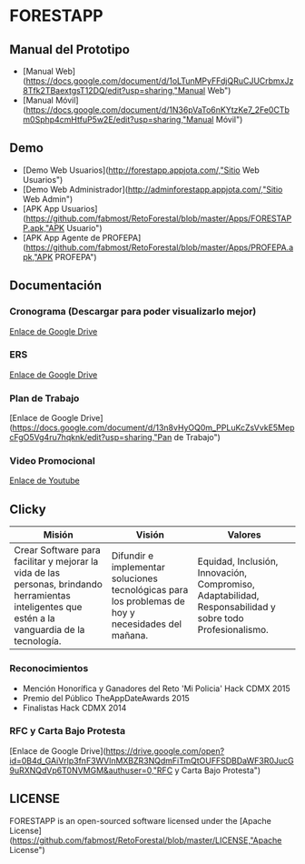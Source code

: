 # FORESTAPP

## Manual del Prototipo
* [Manual Web](https://docs.google.com/document/d/1oLTunMPyFFdjQRuCJUCrbmxJz8Tfk2TBaextgsT12DQ/edit?usp=sharing,"Manual Web")
* [Manual Móvil](https://docs.google.com/document/d/1N36pVaTo6nKYtzKe7_2Fe0CTbm0Sphp4cmHtfuP5w2E/edit?usp=sharing,"Manual Móvil")

## Demo
* [Demo Web Usuarios](http://forestapp.appjota.com/,"Sitio Web Usuarios")
* [Demo Web Administrador](http://adminforestapp.appjota.com/,"Sitio Web Admin")
* [APK App Usuarios](https://github.com/fabmost/RetoForestal/blob/master/Apps/FORESTAPP.apk,"APK Usuario")
* [APK App Agente de PROFEPA](https://github.com/fabmost/RetoForestal/blob/master/Apps/PROFEPA.apk,"APK PROFEPA")

## Documentación

### Cronograma (Descargar para poder visualizarlo mejor)
[Enlace de Google Drive](https://drive.google.com/file/d/0B3zEsL35AGAkVHFhaFdpYnlfZTQ/view?usp=sharing,"Cronograma")

### ERS
[Enlace de Google Drive](https://docs.google.com/document/d/1c9fw1120S_Qo9hihBXNFbNGeULCRGEVC2H-w0frDi14/edit?usp=sharing,"ERS")

### Plan de Trabajo
[Enlace de Google Drive](https://docs.google.com/document/d/13n8vHyOQ0m_PPLuKcZsVvkE5MepcFgO5Vg4ru7hqknk/edit?usp=sharing,"Pan de Trabajo")

### Video Promocional
[Enlace de Youtube](https://youtu.be/gf9ILj9WFeo "Video Promocional")

## Clicky
| Misión     | Visión    | Valores |
|------------|-----------|---------|
|Crear Software para facilitar y mejorar la vida de las personas, brindando herramientas inteligentes que estén a la vanguardia de la tecnología.| Difundir e implementar soluciones tecnológicas para los problemas de hoy y necesidades del mañana.|Equidad, Inclusión, Innovación, Compromiso, Adaptabilidad, Responsabilidad y sobre todo Profesionalismo.|

### Reconocimientos 
* Mención Honorífica y Ganadores del Reto 'Mi Policia' Hack CDMX 2015
* Premio del Público TheAppDateAwards 2015
* Finalistas Hack CDMX 2014
 
### RFC y Carta Bajo Protesta
[Enlace de Google Drive](https://drive.google.com/open?id=0B4d_GAiVrlp3fnF3WVlnMXBZR3NQdmFiTmQtOUFFSDBDaWF3R0JucG9uRXNQdVp6T0NVMGM&authuser=0,"RFC y Carta Bajo Protesta")

## LICENSE
FORESTAPP is an open-sourced software licensed under the [Apache License](https://github.com/fabmost/RetoForestal/blob/master/LICENSE,"Apache License")
